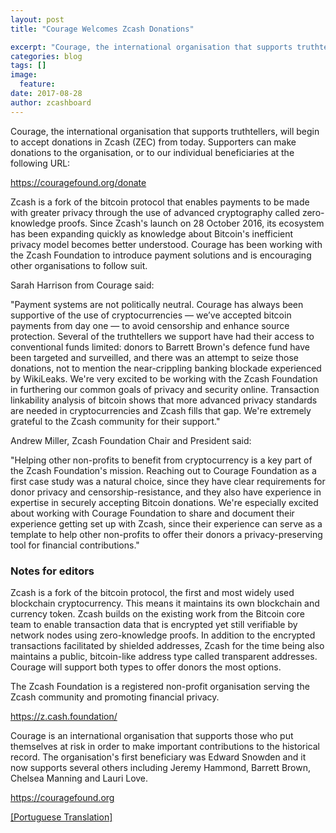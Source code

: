 ```yaml
---
layout: post
title: "Courage Welcomes Zcash Donations"

excerpt: "Courage, the international organisation that supports truthtellers, has begun accepting Zcash (ZEC) today."
categories: blog
tags: []
image:
  feature:
date: 2017-08-28
author: zcashboard
---
```


Courage, the international organisation that supports truthtellers, will begin to accept donations in Zcash (ZEC) from today. Supporters can make donations to the organisation, or to our individual beneficiaries at the following URL:

<https://couragefound.org/donate>

Zcash is a fork of the bitcoin protocol that enables payments to be made with greater privacy through the use of advanced cryptography called zero-knowledge proofs. Since Zcash's launch on 28 October 2016, its ecosystem has been expanding quickly as knowledge about Bitcoin's inefficient privacy model becomes better understood. Courage has been working with the Zcash Foundation to introduce payment solutions and is encouraging other organisations to follow suit.

Sarah Harrison from Courage said:

"Payment systems are not politically neutral. Courage has always been supportive of the use of cryptocurrencies — we’ve accepted bitcoin payments from day one — to avoid censorship and enhance source protection. Several of the truthtellers we support have had their access to conventional funds limited: donors to Barrett Brown's defence fund have been targeted and surveilled, and there was an attempt to seize those donations, not to mention the near-crippling banking blockade experienced by WikiLeaks. We're very excited to be working with the Zcash Foundation in furthering our common goals of privacy and security online. Transaction linkability analysis of bitcoin shows that more advanced privacy standards are needed in cryptocurrencies and Zcash fills that gap. We're extremely grateful to the Zcash community for their support."

Andrew Miller, Zcash Foundation Chair and President said:

"Helping other non-profits to benefit from cryptocurrency is a key part of the Zcash Foundation's mission. Reaching out to Courage Foundation as a first case study was a natural choice, since they have clear requirements for donor privacy and censorship-resistance, and they also have experience in expertise in securely accepting Bitcoin donations. We're especially excited about working with Courage Foundation to share and document their experience getting set up with Zcash, since their experience can serve as a template to help other non-profits to offer their donors a privacy-preserving tool for financial contributions."

### Notes for editors

Zcash is a fork of the bitcoin protocol, the first and most widely used blockchain cryptocurrency. This means it maintains its own blockchain and currency token. Zcash builds on the existing work from the Bitcoin core team to enable transaction data that is encrypted yet still verifiable by network nodes using zero-knowledge proofs. In addition to the encrypted transactions facilitated by shielded addresses, Zcash for the time being also maintains a public, bitcoin-like address type called transparent addresses. Courage will support both types to offer donors the most options.

The Zcash Foundation is a registered non-profit organisation serving the Zcash community and promoting financial privacy.

<https://z.cash.foundation/>

Courage is an international organisation that supports those who put themselves at risk in order to make important contributions to the historical record. The organisation's first beneficiary was Edward Snowden and it now supports several others including Jeremy Hammond, Barrett Brown, Chelsea Manning and Lauri Love.

<https://couragefound.org>

[[Portuguese Translation]](https://github.com/ZcashFoundation/ZcashFoundation/issues/42)
